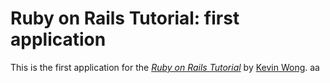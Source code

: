 # Ruby on Rails Tutorial: first application

This is the first application for the [*Ruby on Rails Tutorial*](http://railstutorial.org) by [Kevin Wong](http://kevinwong.com/). aa